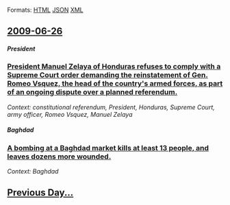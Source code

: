 
Formats: [HTML](2009/06/26/index.html)  [JSON](2009/06/26/index.json)  [XML](2009/06/26/index.xml)  

## [2009-06-26](/news/2009/06/26/index.md)

##### President
### [ President Manuel Zelaya of Honduras refuses to comply with a Supreme Court order demanding the reinstatement of Gen. Romeo Vsquez, the head of the country's armed forces, as part of an ongoing dispute over a planned referendum. ](/news/2009/06/26/president-manuel-zelaya-of-honduras-refuses-to-comply-with-a-supreme-court-order-demanding-the-reinstatement-of-gen-romeo-vasquez-the-hea.md)
_Context: constitutional referendum, President, Honduras, Supreme Court, army officer, Romeo Vsquez, Manuel Zelaya_

##### Baghdad
### [ A bombing at a Baghdad market kills at least 13 people, and leaves dozens more wounded. ](/news/2009/06/26/a-bombing-at-a-baghdad-market-kills-at-least-13-people-and-leaves-dozens-more-wounded.md)
_Context: Baghdad_

## [Previous Day...](/news/2009/06/25/index.md)

